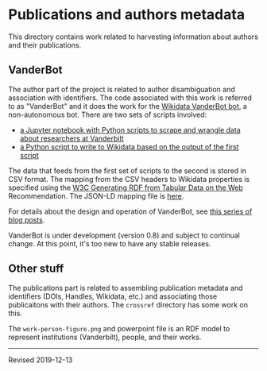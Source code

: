# Publications and authors metadata

This directory contains work related to harvesting information about authors and their publications.  

## VanderBot

The author part of the project is related to author disambiguation and association with identifiers.  The code associated with this work is referred to as "VanderBot" and it does the work for the [Wikidata VanderBot bot](https://www.wikidata.org/wiki/User:VanderBot), a non-autonomous bot.  There are two sets of scripts involved:

- [a Jupyter notebook with Python scripts to scrape and wrangle data about researchers at Vanderbilt](process_department.ipynb)
- [a Python script to write to Wikidata based on the output of the first script](process_csv_metadata_full.py)

The data that feeds from the first set of scripts to the second is stored in CSV format.  The mapping from the CSV headers to Wikidata properties is specified using the [W3C Generating RDF from Tabular Data on the Web](http://www.w3.org/TR/csv2rdf/) Recommendation.  The JSON-LD mapping file is [here](https://github.com/HeardLibrary/linked-data/blob/master/publications/csv-metadata.json).  

For details about the design and operation of VanderBot, see [this series of blog posts](http://baskauf.blogspot.com/2020/02/vanderbot-python-script-for-writing-to.html).

VanderBot is under development (version 0.8) and subject to continual change.  At this point, it's too new to have any stable releases.

## Other stuff

The publications part is related to assembling publication metadata and identifiers (DOIs, Handles, Wikidata, etc.) and associating those publicaitons with their authors. The `crossref` directory has some work on this.

The `work-person-figure.png` and powerpoint file is an RDF model to represent institutions (Vanderbilt), people, and their works.

----
Revised 2019-12-13
